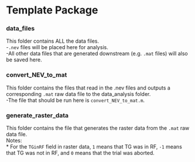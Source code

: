 # Template Package


### data_files
This folder contains ALL the data files. 
<br>-`.nev` files will be placed here for analysis. 
<br>-All other data files that are generated downstream (e.g. `.mat` files) will also be saved here.

### convert_NEV_to_mat
This folder contains the files that read in the .nev files and outputs a corresponding `.mat` raw data file to the data_analysis folder.
<br>-The file that should be run here is `convert_NEV_to_mat.m`.

### generate_raster_data
This folder contains the file that generates the raster data from the `.mat` raw data file.
<br> Notes:
<br> * For the `TGinRF` field in raster data, `1` means  that TG was in RF, `-1` means that TG was not in RF, and `0` means that the trial was aborted.